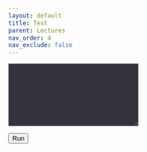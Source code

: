```yaml
---
layout: default
title: Test
parent: Lectures
nav_order: 4
nav_exclude: false
---
```


<script>
function Code() {
    const code = document.getElementById('code').value;
    document.getElementById("result").innerHTML = `<py-script output="out">` + code + `</py-script>`;
}
</script>

<textarea id='code' name="code" rows="8" cols="30"style="background-color:#34333d"></textarea>

<button onclick="Code()">Run</button>

<div id='result'></div>

<div id="out"></div>